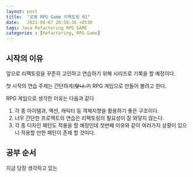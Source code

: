 ```yaml
---
layout: post
title:  "로봇 RPG Game 리팩토링 01"
date:   2021-08-07 20:58:36 +0530 
tags: Java Refactoring RPG GAME
categories : [Refactoring, RPG Game]
---
```

## 시작의 이유
앞으로 리팩토링을 꾸준히 고민하고 연습하기 위해 시리즈로 기록을 할 예정이다.

첫 시작의 연습 주제는 간단하게(~~맞나..?~~) RPG 게임으로 만들어 볼려고 한다.

RPG 게임으로 생각한 이유는 다음과 같다
1. 각 종 아이템과, 액션, 캐릭터 등 객체지향을 활용하기 좋은 구조이다.
2. 너무 간단한 프로젝트의 연습은 리팩토링의 필요성이 잘 와닿지 않는다.
3. 각 종 디자인 패턴도 적용을 할 예정인데 첫번째 이유와 같이 여러가지 상황이 있으니 적용할 만한 패턴이 존재 할 것이다.

## 공부 순서
지금 당장 생각하고 있는 
